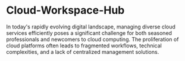 # Cloud-Workspace-Hub
In today's rapidly evolving digital landscape, managing diverse cloud services efficiently poses a significant challenge for both seasoned professionals and newcomers to cloud computing. The proliferation of cloud platforms often leads to fragmented workflows, technical complexities, and a lack of centralized management solutions.
